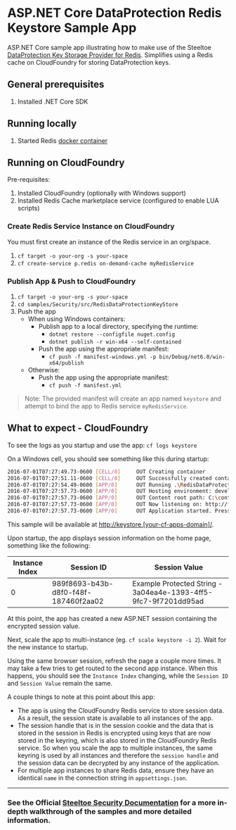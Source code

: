 ﻿# ASP.NET Core DataProtection Redis Keystore Sample App

ASP.NET Core sample app illustrating how to make use of the Steeltoe [DataProtection Key Storage Provider for Redis](https://github.com/SteeltoeOSS/Security). Simplifies using a Redis cache on CloudFoundry for storing DataProtection keys.

## General prerequisites

1. Installed .NET Core SDK

## Running locally

1. Started Redis [docker container](https://github.com/SteeltoeOSS/Samples/blob/main/CommonTasks.md)

## Running on CloudFoundry

Pre-requisites:

1. Installed CloudFoundry (optionally with Windows support)
1. Installed Redis Cache marketplace service (configured to enable LUA scripts)

### Create Redis Service Instance on CloudFoundry

You must first create an instance of the Redis service in an org/space.

1. `cf target -o your-org -s your-space`
1. `cf create-service p.redis on-demand-cache myRedisService`

### Publish App & Push to CloudFoundry

1. `cf target -o your-org -s your-space`
1. `cd samples/Security/src/RedisDataProtectionKeyStore`
1. Push the app
   - When using Windows containers:
     - Publish app to a local directory, specifying the runtime:
       - `dotnet restore --configfile nuget.config`
       - `dotnet publish -r win-x64 --self-contained`
     - Push the app using the appropriate manifest:
       - `cf push -f manifest-windows.yml -p bin/Debug/net6.0/win-x64/publish`
   - Otherwise:
     - Push the app using the appropriate manifest:
       - `cf push -f manifest.yml`

> Note: The provided manifest will create an app named `keystore` and attempt to bind the app to Redis service `myRedisService`.

## What to expect - CloudFoundry

To see the logs as you startup and use the app: `cf logs keystore`

On a Windows cell, you should see something like this during startup:

```bash
2016-07-01T07:27:49.73-0600 [CELL/0]     OUT Creating container
2016-07-01T07:27:51.11-0600 [CELL/0]     OUT Successfully created container
2016-07-01T07:27:54.49-0600 [APP/0]      OUT Running .\RedisDataProtectionKeyStore
2016-07-01T07:27:57.73-0600 [APP/0]      OUT Hosting environment: development
2016-07-01T07:27:57.73-0600 [APP/0]      OUT Content root path: C:\containerizer\3737940917E4D13A25\user\app
2016-07-01T07:27:57.73-0600 [APP/0]      OUT Now listening on: http://*:57540
2016-07-01T07:27:57.73-0600 [APP/0]      OUT Application started. Press Ctrl+C to shut down.
```

This sample will be available at <http://keystore.[your-cf-apps-domain]/>.

Upon startup, the app displays session information on the home page, something like the following:

| Instance Index | Session ID | Session Value |
|---|---|---|
| 0 | 989f8693-b43b-d8f0-f48f-187460f2aa02 | Example Protected String - 3a04ea4e-1393-4ff5-9fc7-9f7201dd95ad |

At this point, the app has created a new ASP.NET session containing the encrypted session value.

Next, scale the app to multi-instance (eg. `cf scale keystore -i 2`). Wait for the new instance to startup.

Using the same browser session, refresh the page a couple more times.
It may take a few tries to get routed to the second app instance.
When this happens, you should see the `Instance Index` changing, while the `Session ID` and `Session Value` remain the same.

A couple things to note at this point about this app:

* The app is using the CloudFoundry Redis service to store session data. As a result, the session state is available to all instances of the app.
* The session handle that is in the session cookie and the data that is stored in the session in Redis is encrypted using keys that are now stored in the keyring,
which is also stored in the CloudFoundry Redis service. So when you scale the app to multiple instances, the same keyring is used by all instances
and therefore the `session handle` and the session data can be decrypted by any instance of the application.
* For multiple app instances to share Redis data, ensure they have an identical `name` in the connection string in `appsettings.json`.

---

### See the Official [Steeltoe Security Documentation](https://steeltoe.io/docs/steeltoe-security) for a more in-depth walkthrough of the samples and more detailed information.
